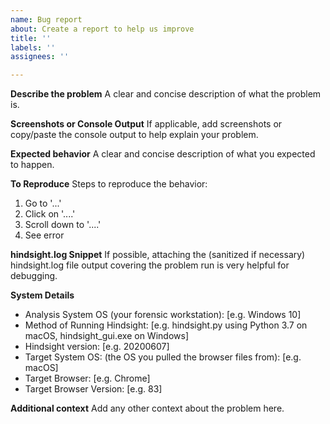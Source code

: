 ```yaml
---
name: Bug report
about: Create a report to help us improve
title: ''
labels: ''
assignees: ''

---
```


**Describe the problem**
A clear and concise description of what the problem is.

**Screenshots or Console Output**
If applicable, add screenshots or copy/paste the console output to help explain your problem.

**Expected behavior**
A clear and concise description of what you expected to happen.

**To Reproduce**
Steps to reproduce the behavior:
1. Go to '...'
2. Click on '....'
3. Scroll down to '....'
4. See error

**hindsight.log Snippet**
If possible, attaching the (sanitized if necessary) hindsight.log file output covering the problem run is very helpful for debugging. 

**System Details**
 - Analysis System OS (your forensic workstation): [e.g. Windows 10]
 - Method of Running Hindsight: [e.g. hindsight.py using Python 3.7 on macOS, hindsight_gui.exe on Windows]
 - Hindsight version: [e.g. 20200607]
 - Target System OS: (the OS you pulled the browser files from): [e.g. macOS]
 - Target Browser: [e.g. Chrome]
 - Target Browser Version: [e.g. 83]

**Additional context**
Add any other context about the problem here.
